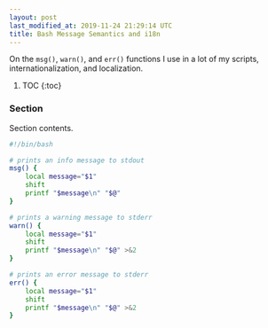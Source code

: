 ```yaml
---
layout: post
last_modified_at: 2019-11-24 21:29:14 UTC
title: Bash Message Semantics and i18n
---
```


On the `msg()`, `warn()`, and `err()` functions I use in a lot of my scripts,
internationalization, and localization.

1. TOC
{:toc}

### Section

Section contents.

```bash
#!/bin/bash

# prints an info message to stdout
msg() {
	local message="$1"
	shift
	printf "$message\n" "$@"
}

# prints a warning message to stderr
warn() {
	local message="$1"
	shift
	printf "$message\n" "$@" >&2
}

# prints an error message to stderr
err() {
	local message="$1"
	shift
	printf "$message\n" "$@" >&2
}
```

<!--
### Footnotes

[^1]: Credit goes to <user> for <whatever reasons>.
-->

